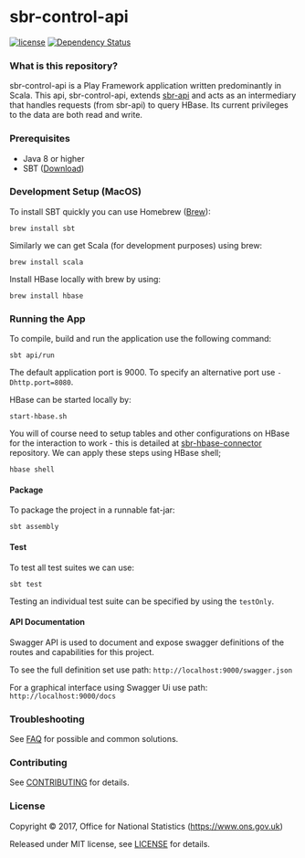 # sbr-control-api
[![license](https://img.shields.io/github/license/mashape/apistatus.svg)]()
[![Dependency Status](https://www.versioneye.com/user/projects/58e23bf2d6c98d00417476cc/badge.svg?style=flat-square)](https://www.versioneye.com/user/projects/58e23bf2d6c98d00417476cc)

### What is this repository?
sbr-control-api is a Play Framework application written predominantly in Scala. This api, sbr-control-api, extends [sbr-api](https://github.com/ONSdigital/sbr-api) and acts as an intermediary that handles requests (from sbr-api) to query HBase. Its current privileges to the data are both read and write.

### Prerequisites

* Java 8 or higher
* SBT ([Download](http://www.scala-sbt.org/))

### Development Setup (MacOS)

To install SBT quickly you can use Homebrew ([Brew](http://brew.sh)):
```shell
brew install sbt
```
Similarly we can get Scala (for development purposes) using brew:
```shell
brew install scala
```
Install HBase locally with brew by using:
```shell
brew install hbase
```

### Running the App

To compile, build and run the application use the following command:
​
```shell
sbt api/run
```
The default application port is 9000. To specify an alternative port use `-Dhttp.port=8080`.

HBase can be started locally by:
```shell
start-hbase.sh
```
You will of course need to setup tables and other configurations on HBase for the interaction to work - this is detailed at [sbr-hbase-connector](https://github.com/ONSdigital/sbr-hbase-connector) repository. We can apply these steps using HBase shell;
```sbtshell
hbase shell
```
#### Package

To package the project in a runnable fat-jar:
```shell
sbt assembly
```

#### Test

To test all test suites we can use:

```shell
sbt test
```

Testing an individual test suite can be specified by using the `testOnly`.


#### API Documentation
Swagger API is used to document and expose swagger definitions of the routes and capabilities for this project.

 To see the full definition set use path:
 `http://localhost:9000/swagger.json`
 
 For a graphical interface using Swagger Ui use path:
 `http://localhost:9000/docs`
 
### Troubleshooting
See [FAQ](FAQ.md) for possible and common solutions.

### Contributing

See [CONTRIBUTING](CONTRIBUTING.md) for details.

### License

Copyright ©‎ 2017, Office for National Statistics (https://www.ons.gov.uk)

Released under MIT license, see [LICENSE](LICENSE.md) for details.






